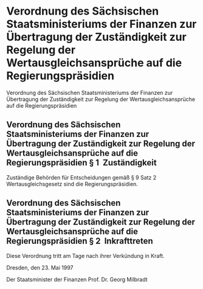 # Verordnung des Sächsischen Staatsministeriums der Finanzen zur Übertragung der Zuständigkeit zur Regelung der Wertausgleichsansprüche auf die Regierungspräsidien

Verordnung des Sächsischen Staatsministeriums der Finanzen zur Übertragung der Zuständigkeit zur Regelung der Wertausgleichsansprüche auf die Regierungspräsidien

## Verordnung des Sächsischen Staatsministeriums der Finanzen zur Übertragung der Zuständigkeit zur Regelung der Wertausgleichsansprüche auf die Regierungspräsidien § 1  Zuständigkeit

Zuständige Behörden für Entscheidungen gemäß § 9 Satz 2 Wertausgleichsgesetz sind die Regierungspräsidien.


## Verordnung des Sächsischen Staatsministeriums der Finanzen zur Übertragung der Zuständigkeit zur Regelung der Wertausgleichsansprüche auf die Regierungspräsidien § 2  Inkrafttreten

Diese Verordnung tritt am Tage nach ihrer Verkündung in Kraft.

Dresden, den 23. Mai 1997

Der Staatsminister der Finanzen 
         Prof. Dr. Georg Milbradt



